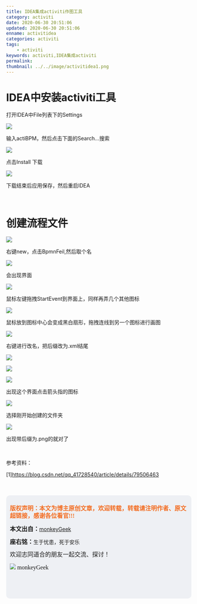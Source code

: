```yaml
---
title: IDEA集成activiti作图工具
category: activiti
date: 2020-06-30 20:51:06
updated: 2020-06-30 20:51:06
enname: activitidea
categories: activiti
tags:
	- activiti
keywords: activiti,IDEA集成activiti
permalink:
thumbnail: ../../image/activitidea1.png
---
```


#  IDEA中安装activiti工具

<!--more-->

打开IDEA中File列表下的Settings

![](../../../../image/activitidea1.png)

输入actiBPM，然后点击下面的Search...搜索

![](../../../../image/activitidea2.png)

点击Install 下载

![](../../../../image/activitidea3.png)

下载结束后应用保存，然后重启IDEA

</br>



# 创建流程文件

![](../../../../image/activitidea4.png)

右键new，点击BpmnFeil,然后取个名

![](../../../../image/activitidea5.png)

会出现界面

![](../../../../image/activitidea6.png)

鼠标左键拖拽StartEvent到界面上，同样再弄几个其他图标

![](../../../../image/activitidea7.png)

鼠标放到图标中心会变成黑白扇形，拖拽连线到另一个图标进行画图

![](../../../../image/activitidea8.png)

右键进行改名，把后缀改为.xml结尾

![](../../../../image/activitidea9.png)

![](../../../../image/activitidea10.png)

![](../../../../image/activitidea11.png)

出现这个界面点击箭头指的图标

![](../../../../image/activitidea12.png)

选择刚开始创建的文件夹

![](../../../../image/activitidea13.png)

出现带后缀为.png的就对了

</br>



参考资料：

[1]https://blog.csdn.net/qq_41728540/article/details/79506463

</br>

</br>

<script>
var _hmt = _hmt || [];
(function() {
  var hm = document.createElement("script");
  hm.src = "https://hm.baidu.com/hm.js?2f798e6b269c8a40f12bef25d7f1876d";
  var s = document.getElementsByTagName("script")[0]; 
  s.parentNode.insertBefore(hm, s);
})();
</script>

<div style="height:260px; background-color:rgb(238,240,244); padding:10px;border-radius:10px;">
    <p style="color:#f36c21;font:bold 16px/20px 'kaiTi';">
      版权声明：本文为博主原创文章，欢迎转载，转载请注明作者、原文超链接，感谢各位看官!!!
    </p>
    <p>
      <span style="font:bold 16px/20px 'kaiTi';">本文出自：</span><a href="https://monkeyGeek369.github.io">monkeyGeek</a> 
    </p>
    <p>
      <span style="font:bold 16px/20px 'kaiTi';">座右铭：</span><span>生于忧患，死于安乐</span> 
    </p>
    <p>
      <span style="font:16px/20px 'kaiTi';">欢迎志同道合的朋友一起交流、探讨！</span> 
    </p>
    <img style="height:auto; width:auto;flot:left;" src="../../../../image/monkey64.png" /><span style="font:16px/20px 'kaiTi';flot:left;">   monkeyGeek</span>


